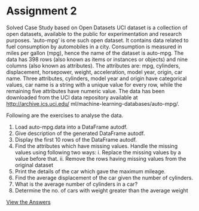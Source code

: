 # Assignment 2
Solved Case Study based on Open Datasets 
UCI dataset is a collection of open datasets, available to the public for experimentation and research purposes. ‘auto-mpg’ is one such open dataset. It contains data related to fuel consumption by automobiles in a city. Consumption is measured in miles per gallon (mpg), hence the name of the dataset is auto-mpg. The data has 398 rows (also known as items or instances or objects) and nine columns (also known as attributes). 
The attributes are: 
mpg, cylinders, displacement, horsepower, weight, acceleration, model year, origin, car name. 
Three attributes, cylinders, model year and origin have categorical values, car name is a string with a unique value for every row, while the remaining five attributes have numeric value. 
The data has been downloaded from the UCI data repository available at http://archive.ics.uci.edu/ ml/machine-learning-databases/auto-mpg/.

Following are the exercises to analyse the data. 
1) Load auto-mpg.data into a DataFrame autodf. 
2) Give description of the generated DataFrame autodf.
 3) Display the first 10 rows of the DataFrame autodf.
 4) Find the attributes which have missing values. Handle the missing values using following two ways: i. Replace the missing values by a value before that. ii. Remove the rows having missing values from the original dataset 
5) Print the details of the car which gave the maximum mileage.
 6) Find the average displacement of the car given the number of cylinders. 
7) What is the average number of cylinders in a car? 
8) Determine the no. of cars with weight greater than the average weight

[View the Answers](https://github.com/xavierina12/Data-Analytics/blob/main/Assignments/Python/Assignment%202/carmpg.ipynb)
